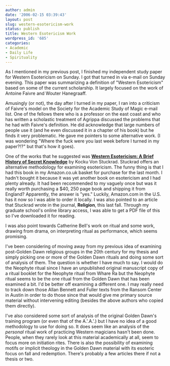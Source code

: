 ```yaml
---
author: admin
date: '2006-02-15 03:39:43'
layout: post
slug: western-esotericism-work
status: publish
title: Western Esotericism Work
wordpress_id: '685'
categories:
- Academic
- Daily Life
- Spirituality
---
```

As I mentioned in my previous post, I finished my independent study paper for  Western Esotericism on Sunday. I got that turned in via e-mail on Sunday  evening. This paper was summarizing a definition of "Western Esotericism" based  on some of the current scholarship. It largely focused on the work of Antoine  Faivre and Wouter Hanegraaff.

Amusingly (or not), the day after I turned in my paper, I ran into a  criticism of Faivre's model on the Society for the Academic Study of Magic  e-mail list. One of the fellows there who is a professor on the east coast and  who has written a scholastic treatment of Agrippa discussed the problems that he  had with Faivre's definition. He did acknowledge that large numbers of people  use it (and he even discussed it in a chapter of his book) but he finds it very  problematic. He gave me pointers to some alternative work. (I was wondering  "Where the fuck were you last week before I turned in my paper?!?" but that's  how it goes).

One of the works that he suggested was <strong> <a href="http://www.amazon.com/gp/product/1845530349/">Western Esotericism: A  Brief History of Secret Knowledge</a></strong> by Kocku Von Stuckrad. Stuckrad offers  an alternative methodology for examining esotericism. The funny thing is that I  had this book in my Amazon.co.uk basket for purchase for the last month. I  hadn't bought it because it was yet another book on esotericism and I had plenty  already. It had been recommended to my vaguely once but was it really worth  purchasing a $40, 250 page book and shipping it from England? Apparently, the  answer is "yes." Luckily, Amazon.com in the U.S. has it now so I was able to  order it locally. I was also pointed to an article that Stuckrad wrote in the  journal, <strong>Religion</strong>, this last fall. Through my graduate school's online  library access, I was able to get a PDF file of this so I've downloaded it for  reading.

I was also point towards Catherine Bell's work on ritual and some work,  drawing from drama, on interpreting ritual as performance, which seems  promising.

I've been considering of moving away from my previous idea of examining  post-Golden Dawn religious groups in the 20th century for my thesis and simply  picking one or more of the Golden Dawn rituals and doing some sort of analysis  of them. The question is whether I have much to say. I would do the Neophyte  ritual since I have an unpublished original manuscript copy of a ritual booklet  for the Neophyte ritual from Whare Ra but the Neophyte ritual seems to be the  one ritual from the Golden Dawn that has been examined a bit. I'd be better off  examining a different one. I may really need to track down those Allan Bennett  and Fuller texts from the Ransom Center in Austin in order to do those since  that would give me primary source material without intervening editing (besides  the above authors who copied them directly).

I've also considered some sort of analysis of the original Golden Dawn's  training program (or even that of the A.'.A.'.) but I have no idea of a good  methodology to use for doing so. It does seem like an analysis of the <em> personal</em> ritual work of practicing Western magicians hasn't been done.  People, when they rarely look at this material academically at all, seem to  focus more on initiation rites. There is also the possibility of examining  motifs or implicit theology in the Golden Dawn material with its esoteric focus  on fall and redemption. There's probably a few articles there if not a thesis or  two.
